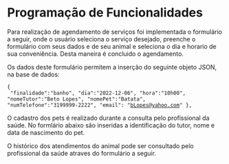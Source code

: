 # Programação de Funcionalidades

Para realização de agendamento de serviços foi implementada o formulário a seguir, onde o usuário seleciona o serviço desejado, preenche o formulário com seus dados e de seu animal e seleciona o dia e horario de sua conveniência. Desta maneira é concluido o agendamento.

Os dados deste formulário permitem a inserção do seguinte objeto JSON, na base de dados:

<code>{<br>
    "finalidade":"banho",
    "dia":"2022-12-06",
    "hora":"10h00",
    "nomeTutor":"Beto Lopes",
    "nomePet":"Batata",
    "numTelefone":"3199999-2222",
    "email": "bLopes@yahoo.com"
    },</code>



O cadastro dos pets é realizado durante a consulta pelo profissional da saúde. No formlário abaixo são inseridas a identificação do tutor, nome e data de nascimento do pet.

O histórico dos atendimentos do animal pode ser consultado pelo profissional da saúde atraves do formulário a seguir. 


<!--
<span style="color:red">Pré-requisitos: <a href="2-Especificação do Projeto.md"> Especificação do Projeto</a></span>, <a href="3-Projeto de Interface.md"> Projeto de Interface</a>, <a href="4-Metodologia.md"> Metodologia</a>, <a href="3-Projeto de Interface.md"> Projeto de Interface</a>, <a href="5-Arquitetura da Solução.md"> Arquitetura da Solução</a>

Implementação do sistema descritas por meio dos requisitos funcionais e/ou não funcionais. Deve relacionar os requisitos atendidos os artefatos criados (código fonte) além das estruturas de dados utilizadas e as instruções para acesso e verificação da implementação que deve estar funcional no ambiente de hospedagem.

Para cada requisito funcional, pode ser entregue um artefato desse tipo


> **Links Úteis**:
>
> - [Trabalhando com HTML5 Local Storage e JSON](https://www.devmedia.com.br/trabalhando-com-html5-local-storage-e-json/29045)
> - [JSON Tutorial](https://www.w3resource.com/JSON)
> - [JSON Data Set Sample](https://opensource.adobe.com/Spry/samples/data_region/JSONDataSetSample.html)
> - [JSON - Introduction (W3Schools)](https://www.w3schools.com/js/js_json_intro.asp)
> - [JSON Tutorial (TutorialsPoint)](https://www.tutorialspoint.com/json/index.htm) -->
